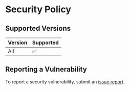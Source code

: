 # Security Policy

## Supported Versions

| Version | Supported          |
| ------- | ------------------ |
| All  | :white_check_mark: |

## Reporting a Vulnerability

To report a security vulnerability, submit an [issue report](https://github.com/justinwritescode/justinwritescode/issues/new?labels=&template=security_report.yml).
